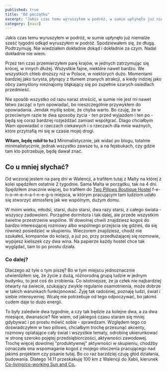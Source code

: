 ```yaml
---
published: true
title: "Od początku"
excerpt: "Jakis czas temu wyruszyłem w podróż, w sumie upłynęło już niemalże sześć tygodni odkąd wyruszyłem w podróż. Spodziewałem się, że długą. Podtrzymuję. Nie wiedziałem dokładnie dokąd i dokładnie za czym. Nadal dokładnie nie wiem."
category: [main]
---
```

Jakis czas temu wyruszyłem w podróż, w sumie upłynęło już niemalże sześć tygodni odkąd wyruszyłem w podróż. Spodziewałem się, że długą. Podtrzymuję. Nie wiedziałem dokładnie dokąd i dokładnie za czym. Nadal dokładnie nie wiem.

Przez ten czas przemierzyłem parę krajów, w jednych zatrzymując się krócej, w innych dłużej. Wszystkie fajne, niektóre nawet bardzo. We wszystkich chleb droższy niż w Polsce, w niektórych dużo. Momentami bardziej jako turysta, płynący z tłumem znanych atrakcji, a kiedy indziej jako obcy zamyślony nieznajomy błąkający się po zupełnie szarych osiedlach przedmieść.

Nie sposób wszystko od razu naraz streścić, w sumie nie jest mi nawet łatwo zacząć o tym opowiadać, bo nieszczególnie przywykłem do opowiadania. Jendak myślę sobie, że chyba warto. Bo czuję, że w przeciwnym razie te dwa sposoby życia - ten przed wyjazdem i ten po - będą się coraz bardziej rozjeżdżać zamiast współgrać. Dlago chciałbym Wam opowiadać o rzeczach ciekawych i o rzeczach dla mnie ważnych, które przytrafią mi się w czasie mojej drogi.

**Witam, będę robił to tu:)** Minimalistycznie, jak widać po blogu, totalnie minimalistycznie, jednak wszystko zawsze tu, a na fejsbukach, czy gdzie tam kto potrzebuje, będę dawał znać.

## Co u mniej słychać?

Od wczoraj jestem na parę dni w Walencji, a trafiłem tutaj z Malty na której z kolei spędziłem ostatnie 2 tygodnie. Sama Malta w porządku, tak na 4 dni. Spędziłem znacznie więcej, bo trafiłem do [Two Pillows Boutique Hostel](http://www.twopillowsmalta.com) f-e-n-o-m-e-n-a-l-n-e-g-o miejsca, w którym pracującym tam ludziom udało się stworzyć atmosferę jak we wspólnym, dużym domu.

W moim wieku, młodsi, starsi, dużo starsi, dwa razy starsi, z całego świata - wszyscy zadowoleni. Porządne dormitora i tak dalej, ale przede wszystkim świetne przestrzenie wspólne. W dowolnej chwili znajdziesz kogoś do bardzo interesującej rozmowy albo wspólnego przejścia się gdzieś, da się również posiedzieć w skupieniu. Wieczorem znajdziesz, chodź nie szukałeś, kompanów do kolacji, a już po, przy przedłużającej się rozmowie, wypijesz kieliszek czy dwa wina. Na papierze każdy hostel chce tak wyglądać, tam to po prostu działa.

### Co dalej?

Dlaczego aż tyle o tym piszę? Bo w tym miejscu jednoznacznie utwierdziłem się, że życie z dużą, różnorodną grupą ludzie w jednym budynku, to jest coś do zrobienia. Co istotniejsze, że ja człek  nie najbardziej otwarty na świecie, szukający zwykle regulanie osamotnienia, może dobrze w takich warunkach funkcjonować. Żyję tak radośniej, poznaję ludzi, świat i siebie intensywniej. Wcalę nie potrzebuje od tego odpoczywać, bo jakimś cudem daje to dużo energii.

To były zaledwie dwa tygodnie, a czy tak będzie za kolejne dwa, a za dwa miesiące, dwanaście? Nie wiem, od jakiegoś czasu staram się mniej gdybywać i po prostu mówić sobie - sprawdzam. Względem tego co doświadczyłem w two pillows, chciałbym trochę przesunąć akcenty, rozmowy oplatające cały świat i wszystkie tematy, odrobinę ukierunkować w stronę szeroko pojętej przedsiębiorczości, aktywności zawodowej. Trochę więcej dowolnej "produktywnej" aktywności w skupieniu, chodźby oznaczała ona wspomaganie kogoś z mojego otoczenia pracującego nad jakimś projektem czy pisanie tutaj. Bo co raz barzdziej czuję głód działania, budowania. Dlatego 14.11 przeskakuję 100 km z Walencji do Xabii, kierunek [Co-living/co-working Sun and Co.](https://sun-and-co.com/).
